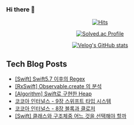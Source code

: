 ### Hi there 👋

<!--
**loinsir/loinsir** is a ✨ _special_ ✨ repository because its `README.md` (this file) appears on your GitHub profile.

Here are some ideas to get you started:

- 🔭 I’m currently working on ...
- 🌱 I’m currently learning ...
- 👯 I’m looking to collaborate on ...
- 🤔 I’m looking for help with ...
- 💬 Ask me about ...
- 📫 How to reach me: ...
- 😄 Pronouns: ...
- ⚡ Fun fact: ...
-->
<div align=center>
  
[![Hits](https://hits.seeyoufarm.com/api/count/incr/badge.svg?url=https%3A%2F%2Fgithub.com%2Floinsir&count_bg=%2309EDEB&title_bg=%23555555&icon=&icon_color=%23E7E7E7&title=hits&edge_flat=false)](https://hits.seeyoufarm.com)
  
  
[![Solved.ac Profile](http://mazassumnida.wtf/api/v2/generate_badge?boj=a9327370)](https://solved.ac/a9327370/)
  
[![Velog's GitHub stats](https://velog-readme-stats.vercel.app/api?name=loinsir)](https://velog.io/@loinsir)
</div>


## Tech Blog Posts
* [[Swift] Swift5.7 이후의 Regex](https://glassgow.tistory.com/30)
* [[RxSwift] Observable.create 의 분석](https://glassgow.tistory.com/29)
* [[Algorithm] Swift로 구현한 Heap](https://glassgow.tistory.com/28)
* [코코아 인터널스 - 9장 스위프트 타입 시스템](https://glassgow.tistory.com/27)
* [코코아 인터널스 - 8장 블록과 클로저](https://glassgow.tistory.com/26)
* [[Swift] 클래스와 구조체중 어느 것을 선택해야 할까](https://glassgow.tistory.com/25)